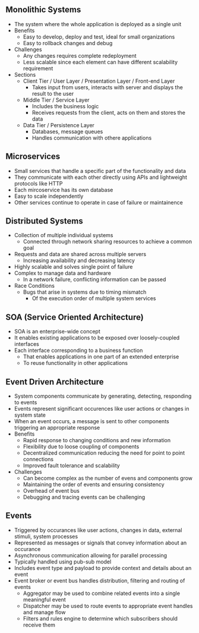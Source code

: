 ## Monolithic Systems
- The system where the whole application is deployed as a single unit
- Benefits
  - Easy to develop, deploy and test, ideal for small organizations
  - Easy to rollback changes and debug
- Challenges
  - Any changes requires complete redeployment
  - Less scalable since each element can have different scalability requirement
- Sections
  - Client Tier / User Layer / Presentation Layer / Front-end Layer
    - Takes input from users, interacts with server and displays the result to the user
  - Middle Tier / Service Layer
    - Includes the business logic
    - Receives requests from the client, acts on them and stores the data
  - Data Tier / Persistence Layer
    - Databases, message queues
    - Handles communication with othere applications

## Microservices
- Small services that handle a specific part of the functionality and data
- They communicate with each other directly using APIs and lightweight protocols like HTTP
- Each mircoservice has its own database
- Easy to scale independently
- Other services continue to operate in case of failure or maintainence

## Distributed Systems
- Collection of multiple individual systems
  - Connected through network sharing resources to achieve a common goal
- Requests and data are shared across multiple servers
  - Increasing availability and decreasing latency
- Highly scalable and solves single point of failure
- Complex to manage data and hardware
  - In a network failure, conflicting information can be passed
- Race Conditions
  - Bugs that arise in systems due to timing mismatch
    - Of the execution order of multiple system services

## SOA (Service Oriented Architecture)
- SOA is an enterprise-wide concept
- It enables existing applications to be exposed over loosely-coupled interfaces
- Each interface corresponding to a business function
  - That enables applications in one part of an extended enterprise
  - To reuse functionality in other applications

## Event Driven Architecture
- System components communicate by generating, detecting, responding to events
- Events represent significant occurences like user actions or changes in system state
- When an event occurs, a message is sent to other components triggering an appropriate response
- Benefits
  - Rapid response to changing conditions and new information
  - Flexibility due to loose coupling of components
  - Decentralized communication reducing the need for point to point connections
  - Improved fault tolerance and scalability
- Challenges
  - Can become complex as the number of evens and components grow
  - Maintaining the order of events and ensuring consistency
  - Overhead of event bus
  - Debugging and tracing events can be challenging

## Events
- Triggered by occurances like user actions, changes in data, external stimuli, system processes
- Represented as messages or signals that convey information about an occurance
- Asynchronous communication allowing for parallel processing
- Typically handled using pub-sub model
- Includes event type and payload to provide context and details about an event
- Event broker or event bus handles distribution, filtering and routing of events
  - Aggregator may be used to combine related events into a single meaningful event
  - Dispatcher may be used to route events to appropriate event handles and manage flow
  - Filters and rules engine to determine which subscribers should receive them
